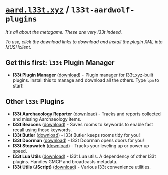 # [<code>aard.l33t.xyz</code>](https://aard.l33t.xyz) / <code>l33t-aardwolf-plugins</code>

*It's all about the metagame. These are very l33t indeed.*

*To use, click the download links to download and install the plugin XML into MUSHclient.*

## Get this first: <code>l33t</code> Plugin Manager

- **l33t Plugin Manager** ([download](https://raw.githubusercontent.com/l33t-xyz/l33t-aardwolf-plugins/master/l33t_plugin_manager.xml)) - Plugin manager for l33t.xyz-built plugins. Install this to manage and download all the others. Type `lpm` to start!

## Other <code>l33t</code> Plugins

- **l33t Aarchaeology Reporter** ([download](https://raw.githubusercontent.com/l33t-xyz/l33t-aardwolf-plugins/master/l33t_aarch_reporter.xml)) - Tracks and reports collected and missing Aarchaeology items.
- **l33t Beacons** ([download](https://raw.githubusercontent.com/l33t-xyz/l33t-aardwolf-plugins/master/l33t_beacons.xml)) - Saves rooms to keywords to enable fast recall using those keywords.
- **l33t Butler** ([download](https://raw.githubusercontent.com/l33t-xyz/l33t-aardwolf-plugins/master/l33t_butler.xml)) - l33t Butler keeps rooms tidy for you!
- **l33t Doorman** ([download](https://raw.githubusercontent.com/l33t-xyz/l33t-aardwolf-plugins/master/l33t_doorman.xml)) - l33t Doorman opens doors for you!
- **l33t Stopwatch** ([download](https://raw.githubusercontent.com/l33t-xyz/l33t-aardwolf-plugins/master/l33t_stopwatch.xml)) - Tracks your leveling up or power up speed.
- **l33t Lua Utils** ([download](https://raw.githubusercontent.com/l33t-xyz/l33t-aardwolf-plugins/master/l33t_utils_lua.xml)) - l33t Lua utils. A dependency of other l33t plugins. Handles GMCP and broadcasts metadata.
- **l33t Utils (JScript)** ([download](https://raw.githubusercontent.com/l33t-xyz/l33t-aardwolf-plugins/master/l33t_utils_js.xml)) - Various l33t convenience utilities.
